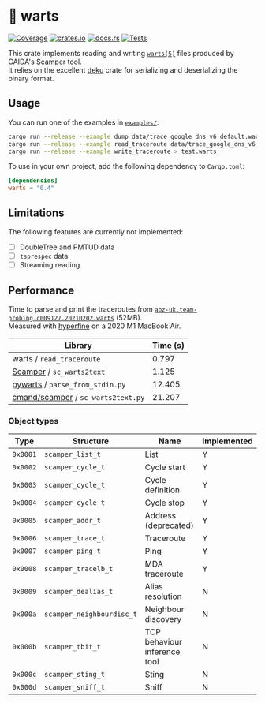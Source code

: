 # 💢 warts

[![Coverage](https://img.shields.io/codecov/c/github/dioptra-io/warts?logo=codecov&logoColor=white)](https://app.codecov.io/gh/dioptra-io/warts)
[![crates.io](https://img.shields.io/crates/v/warts?logo=rust)](https://crates.io/crates/warts/)
[![docs.rs](https://img.shields.io/docsrs/warts?logo=docs.rs)](https://docs.rs/warts/)
[![Tests](https://img.shields.io/github/actions/workflow/status/dioptra-io/warts/tests.yml?logo=github&label=tests)](https://github.com/dioptra-io/warts/actions/workflows/tests.yml)

This crate implements reading and writing
[`warts(5)`](https://www.caida.org/catalog/software/scamper/man/warts.5.pdf)
files produced by CAIDA's [Scamper](https://www.caida.org/catalog/software/scamper/) tool.  
It relies on the excellent [deku](https://github.com/sharksforarms/deku) crate for serializing and deserializing the binary format.

## Usage

You can run one of the examples in [`examples/`](examples/):

```bash
cargo run --release --example dump data/trace_google_dns_v6_default.warts
cargo run --release --example read_traceroute data/trace_google_dns_v6_default.warts
cargo run --release --example write_traceroute > test.warts
```

To use in your own project, add the following dependency to `Cargo.toml`:
```toml
[dependencies]
warts = "0.4"
```

## Limitations

The following features are currently not implemented:

- [ ] DoubleTree and PMTUD data
- [ ] `tsprespec` data
- [ ] Streaming reading

## Performance

Time to parse and print the traceroutes from [`abz-uk.team-probing.c009127.20210202.warts`](https://publicdata.caida.org/datasets/topology/ark/ipv4/probe-data/team-1/2021/cycle-20210202/abz-uk.team-probing.c009127.20210202.warts.gz) (52MB).  
Measured  with [hyperfine](https://github.com/sharkdp/hyperfine) on a 2020 M1 MacBook Air.

| Library                                                                              | Time (s)   |
|--------------------------------------------------------------------------------------|------------|
| warts / `read_traceroute`                                                            | 0.797      |
| [Scamper](https://www.caida.org/catalog/software/scamper/) / `sc_warts2text`         | 1.125      |
| [pywarts](https://github.com/drakkar-lig/scamper-pywarts) / `parse_from_stdin.py`    | 12.405     |
| [cmand/scamper](https://github.com/cmand/scamper) / `sc_warts2text.py`               | 21.207     |

### Object types

| Type     | Structure                 | Name                         | Implemented |
|----------|---------------------------|------------------------------|-------------|
| `0x0001` | `scamper_list_t`          | List                         | Y           |
| `0x0002` | `scamper_cycle_t`         | Cycle start                  | Y           |
| `0x0003` | `scamper_cycle_t`         | Cycle definition             | Y           |
| `0x0004` | `scamper_cycle_t`         | Cycle stop                   | Y           |
| `0x0005` | `scamper_addr_t`          | Address (deprecated)         | Y           |
| `0x0006` | `scamper_trace_t`         | Traceroute                   | Y           |
| `0x0007` | `scamper_ping_t`          | Ping                         | Y           |
| `0x0008` | `scamper_tracelb_t`       | MDA traceroute               | Y           |
| `0x0009` | `scamper_dealias_t`       | Alias resolution             | N           |
| `0x000a` | `scamper_neighbourdisc_t` | Neighbour discovery          | N           |
| `0x000b` | `scamper_tbit_t`          | TCP behaviour inference tool | N           |
| `0x000c` | `scamper_sting_t`         | Sting                        | N           |
| `0x000d` | `scamper_sniff_t`         | Sniff                        | N           |
